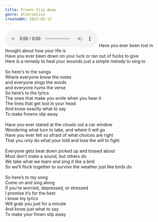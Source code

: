 ```yaml
---
title: Frowns Slip Away
genre: Alternative
createdAt: 2013-05-12
---
```

<audio controls class="mb-6">
  <source src="/songs/frowns-slip-away.mp3" type="audio/mpeg">
</audio>
Have you ever been lost in thought about how your life is<br>
Have you ever been down on your luck or ran out of fucks to give<br>
Here is a remedy to heal your wounds just a simple melody to sing to<br>
<br>
So here's to the songs<br>
Where everyone know the notes<br>
and everyone sings the words<br>
and everyone hums the verse<br>
So here’s to the lyrics<br>
The ones that make you smile when you hear it<br>
The lines that get lost in your head<br>
And know exactly what to say <br>
To make frowns slip away<br>
<br>
Have you ever stared at the clouds out a car window<br>
Wondering what turn to take, and where it will go<br>
Have you ever felt so afraid of what choices are right<br>
That you only do what your told and lose the will to fight<br>
<br>
Everyone gets beat down picked up and tossed about <br>
Most don’t make a sound, but others do<br>
We take what we learn and sing it like a bird<br>
So we’ll flock together to survive the weather just like birds do<br>
<br>
So here’s to my song<br>
Come on and sing along<br>
If you’re worried, depressed, or stressed<br>
I promise it’s for the best<br>
I know my lyrics<br>
Will grab you just for a minute<br>
And know just what to say<br>
To make your frown slip away

